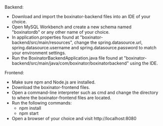 Backend:
- Download and import the boxinator-backend files into an IDE of your choice.
- Open MySQL Workbench and create a new schema named "boxinatordb" or any other name of your choice.
- In application.properties found at "boxinator-backend/src/main/resources", change the spring.datasource.url,
  spring.datasource.username and spring.datasource.password to match your environment settings.
- Run the BoxinatorBackendApplication.java file found at "boxinator-backend/src/main/java/com/boxinator/boxinatorbackend"
  using the IDE.
  
 Frontend:
 - Make sure npm and Node.js are installed.
 - Download the boxinator-frontend files.
 - Open a command-line interpreter such as cmd and change the directory to where the boxinator-frontend files are located.
 - Run the following commands:
    - npm install
    - npm start
- Open a browser of your choice and visit http://localhost:8080
 
